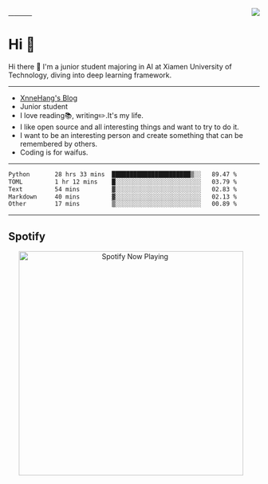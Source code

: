 <a href="https://github.com/MrXnneHang">   
  <img align="right" src="http://github-readme-streak-stats.herokuapp.com?user=MrXnneHang&mode=weekly" />          
</a>

  
# Hi 👋
Hi there 👋 I'm a junior student majoring in AI at Xiamen University of Technology, diving into deep learning framework.               

---

- [XnneHang's Blog](https://xnnehang.top)      
- Junior student       
- I love reading📚, writing✏️.It's my life.      
- I like open source and all interesting things and want to try to do it.        
- I want to be an interesting person and create something that can be remembered by others.
- Coding is for waifus.  

---

<!--START_SECTION:waka-->

```txt
Python       28 hrs 33 mins  ██████████████████████▒░░   89.47 %
TOML         1 hr 12 mins    █░░░░░░░░░░░░░░░░░░░░░░░░   03.79 %
Text         54 mins         ▓░░░░░░░░░░░░░░░░░░░░░░░░   02.83 %
Markdown     40 mins         ▓░░░░░░░░░░░░░░░░░░░░░░░░   02.13 %
Other        17 mins         ▒░░░░░░░░░░░░░░░░░░░░░░░░   00.89 %
```

<!--END_SECTION:waka-->

---

## Spotify  

<p align="center">
  <a href="https://open.spotify.com/user/315wgpybdi5ixaz3zlcnjmtcflyy" target="_blank"><img src="https://xnne-spotify-playing.vercel.app/api/spotify?background_color=42f5b011&border_color=00000000" alt="Spotify Now Playing" width="450"/></a>    
</p>  





